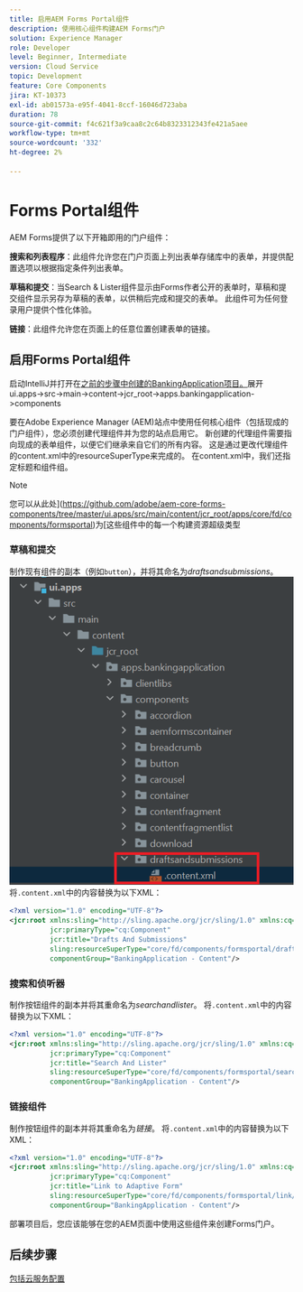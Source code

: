 ```yaml
---
title: 启用AEM Forms Portal组件
description: 使用核心组件构建AEM Forms门户
solution: Experience Manager
role: Developer
level: Beginner, Intermediate
version: Cloud Service
topic: Development
feature: Core Components
jira: KT-10373
exl-id: ab01573a-e95f-4041-8ccf-16046d723aba
duration: 78
source-git-commit: f4c621f3a9caa8c2c64b8323312343fe421a5aee
workflow-type: tm+mt
source-wordcount: '332'
ht-degree: 2%

---
```


# Forms Portal组件

AEM Forms提供了以下开箱即用的门户组件：

**搜索和列表程序**：此组件允许您在门户页面上列出表单存储库中的表单，并提供配置选项以根据指定条件列出表单。

**草稿和提交**：当Search &amp; Lister组件显示由Forms作者公开的表单时，草稿和提交组件显示另存为草稿的表单，以供稍后完成和提交的表单。 此组件可为任何登录用户提供个性化体验。

**链接**：此组件允许您在页面上的任意位置创建表单的链接。

## 启用Forms Portal组件

启动IntelliJ并打开在[之前的步骤中创建的BankingApplication项目。](./getting-started.md)展开ui.apps->src->main->content->jcr_root->apps.bankingapplication->components

要在Adobe Experience Manager (AEM)站点中使用任何核心组件（包括现成的门户组件），您必须创建代理组件并为您的站点启用它。
新创建的代理组件需要指向现成的表单组件，以便它们继承来自它们的所有内容。 这是通过更改代理组件的content.xml中的resourceSuperType来完成的。 在content.xml中，我们还指定标题和组件组。
>[!NOTE]
>
> 您可以从此处](https://github.com/adobe/aem-core-forms-components/tree/master/ui.apps/src/main/content/jcr_root/apps/core/fd/components/formsportal)为[这些组件中的每一个构建资源超级类型


### 草稿和提交

制作现有组件的副本（例如`button`），并将其命名为&#x200B;_draftsandsubmissions_。
![draftsandsubmissions](assets/forms-portal-components2.png)
将`.content.xml`中的内容替换为以下XML：

```xml
<?xml version="1.0" encoding="UTF-8"?>
<jcr:root xmlns:sling="http://sling.apache.org/jcr/sling/1.0" xmlns:cq="http://www.day.com/jcr/cq/1.0" xmlns:jcr="http://www.jcp.org/jcr/1.0"
          jcr:primaryType="cq:Component"
          jcr:title="Drafts And Submissions"
          sling:resourceSuperType="core/fd/components/formsportal/draftsandsubmissions/v1/draftsandsubmissions"
          componentGroup="BankingApplication - Content"/>
```

### 搜索和侦听器

制作按钮组件的副本并将其重命名为&#x200B;_searchandlister_。
将`.content.xml`中的内容替换为以下XML：


```xml
<?xml version="1.0" encoding="UTF-8"?>
<jcr:root xmlns:sling="http://sling.apache.org/jcr/sling/1.0" xmlns:cq="http://www.day.com/jcr/cq/1.0" xmlns:jcr="http://www.jcp.org/jcr/1.0"
          jcr:primaryType="cq:Component"
          jcr:title="Search And Lister"
          sling:resourceSuperType="core/fd/components/formsportal/searchlister/v1/searchlister"
          componentGroup="BankingApplication - Content"/>
```

### 链接组件

制作按钮组件的副本并将其重命名为&#x200B;_链接_。
将`.content.xml`中的内容替换为以下XML：


```xml
<?xml version="1.0" encoding="UTF-8"?>
<jcr:root xmlns:sling="http://sling.apache.org/jcr/sling/1.0" xmlns:cq="http://www.day.com/jcr/cq/1.0" xmlns:jcr="http://www.jcp.org/jcr/1.0"
          jcr:primaryType="cq:Component"
          jcr:title="Link to Adaptive Form"
          sling:resourceSuperType="core/fd/components/formsportal/link/v2/link"
          componentGroup="BankingApplication - Content"/>
```

部署项目后，您应该能够在您的AEM页面中使用这些组件来创建Forms门户。

## 后续步骤

[包括云服务配置](./azure-storage-fdm.md)
